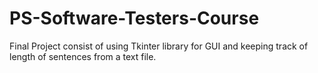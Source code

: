 # PS-Software-Testers-Course

Final Project consist of using Tkinter library for GUI and keeping track of length of sentences from a text file.
